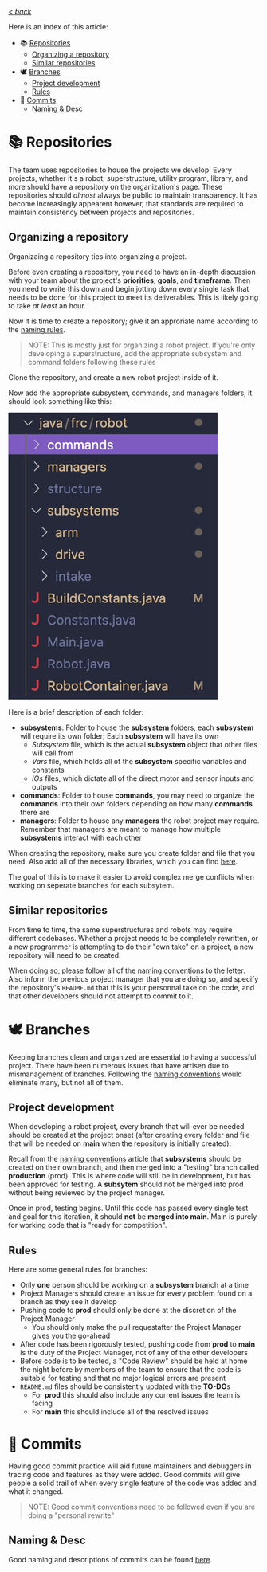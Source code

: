 [*< back*](GITHUB_DOCS.md)

Here is an index of this article:

- 📚 [Repositories](GITHUB_REPOSITORIES.md)
  - [Organizing a repository](GITHUB_REPOSITORIES.md#Organizing-a-repository)
  - [Similar repositories](GITHUB_REPOSITORIES.md#Similar-repositories)
- 🕊 [Branches](GITHUB_REPOSITORIES.md#Branches)
  - [Project development](GITHUB_REPOSITORIES.md#Project0development)
  - [Rules](GITHUB_REPOSITORIES.md#Rules)
- 🦀 [Commits](GITHUB_REPOSITORIES.md#Commits)
  - [Naming & Desc](GITHUB_REPOSITORIES.md#Naming-&-Desc)

# 📚 Repositories

The team uses repositories to house the projects we develop. Every projects, whether it's a robot, superstructure, utility program, library, and more should have a repository on the organization's page. These repositories should *almost* always be public to maintain transparency. It has become increasingly appearent however, that standards are required to maintain consistency between projects and repositories.

## Organizing a repository

Organizaing a repository ties into organizing a project.

Before even creating a repository, you need to have an in-depth discussion with your team about the project's **priorities**, **goals**, and **timeframe**. Then you need to write this down and begin jotting down every single task that needs to be done for this project to meet its deliverables. This is likely going to take *at least* an hour.

Now it is time to create a repository; give it an approriate name according to the [naming rules](GITHUB_NAMING.md).

> NOTE: This is mostly just for organizing a robot project. If you're only developing a superstructure, add the appropriate subsystem and command folders following these rules

Clone the repository, and create a new robot project inside of it.

Now add the appropriate subsystem, commands, and managers folders, it should look something like this:

![P6](/GitHubDocs/Images/P6.png)

Here is a brief description of each folder:

- **subsystems**: Folder to house the **subsystem** folders, each **subsystem** will require its own folder; Each **subsystem** will have its own
  - *Subsystem* file, which is the actual **subsystem** object that other files will call from
  - *Vars* file, which holds all of the **subsystem** specific variables and constants
  - *IOs* files, which dictate all of the direct motor and sensor inputs and outputs
- **commands**: Folder to house **commands**, you may need to organize the **commands** into their own folders depending on how many **commands** there are
- **managers**: Folder to house any **managers** the robot project may require. Remember that managers are meant to manage how multiple **subsystems** interact with each other

When creating the repository, make sure you create folder and file that you need. Also add all of the necessary libraries, which you can find [here](https://docs.wpilib.org/en/stable/docs/software/vscode-overview/3rd-party-libraries.html).

The goal of this is to make it easier to avoid complex merge conflicts when working on seperate branches for each subsytem.

## Similar repositories

From time to time, the same superstructures and robots may require different codebases. Whether a project needs to be completely rewritten, or a new programmer is attempting to do their "own take" on a project, a new repository will need to be created.

When doing so, please follow all of the [naming conventions](GITHUB_NAMING.md) to the letter. Also inform the previous project manager that you are doing so, and specify the repository's `README.md` that this is your personnal take on the code, and that other developers should not attempt to commit to it.

# 🕊 Branches

Keeping branches clean and organized are essential to having a successful project. There have been numerous issues that have arrisen due to mismanagement of branches. Following the [naming conventions](GITHUB_NAMING.md) would eliminate many, but not all of them.

## Project development

When developing a robot project, every branch that will ever be needed should be created at the project onset (after creating every folder and file that will be needed on **main** when the repository is initially created). 

Recall from the [naming conventions](GITHUB_NAMING.md) article that **subsystems** should be created on their own branch, and then merged into a "testing" branch called **production** (prod). This is where code will still be in development, but has been approved for testing. A **subsytem** should not be merged into prod without being reviewed by the project manager. 

Once in prod, testing begins. Until this code has passed every single test and goal for this iteration, it should **not** be **merged into main**. Main is purely for working code that is "ready for competition".

## Rules

Here are some general rules for branches:

- Only **one** person should be working on a **subsystem** branch at a time
- Project Managers should create an issue for every problem found on a branch as they see it develop
- Pushing code to **prod** should only be done at the discretion of the Project Manager
  - You should only make the pull requestafter the Project Manager gives you the go-ahead
- After code has been rigorously tested, pushing code from **prod** to **main** is the duty of the Project Manager, not of any of the other developers
- Before code is to be tested, a "Code Review" should be held at home the night before by members of the team to ensure that the code is suitable for testing and that no major logical errors are present
- `README.md` files should be consistently updated with the **TO-DO**s
  - For **prod** this should also include any current issues the team is facing
  - For **main** this should include all of the resolved issues

# 🦀 Commits

Having good commit practice will aid future maintainers and debuggers in tracing code and features as they were added. Good commits will give people a solid trail of when every single feature of the code was added and what it changed.

> NOTE: Good commit conventions need to be followed even if you are doing a "personal rewrite"

## Naming & Desc

Good naming and descriptions of commits can be found [here](GITHUB_NAMING.md).
